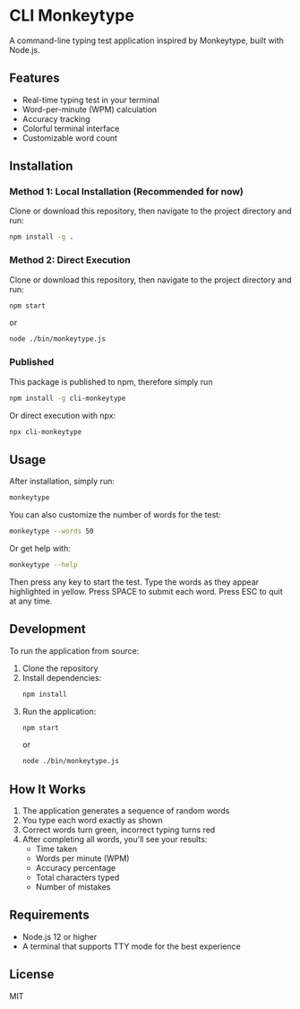 # CLI Monkeytype

A command-line typing test application inspired by Monkeytype, built with Node.js.

## Features

- Real-time typing test in your terminal
- Word-per-minute (WPM) calculation
- Accuracy tracking
- Colorful terminal interface
- Customizable word count

## Installation

### Method 1: Local Installation (Recommended for now)
Clone or download this repository, then navigate to the project directory and run:

```bash
npm install -g .
```

### Method 2: Direct Execution
Clone or download this repository, then navigate to the project directory and run:

```bash
npm start
```
or
```bash
node ./bin/monkeytype.js
```

### Published 
This package is published to npm, therefore simply run

```bash
npm install -g cli-monkeytype
```

Or direct execution with npx:

```bash
npx cli-monkeytype
```

## Usage

After installation, simply run:

```bash
monkeytype
```

You can also customize the number of words for the test:

```bash
monkeytype --words 50
```

Or get help with:

```bash
monkeytype --help
```

Then press any key to start the test. Type the words as they appear highlighted in yellow. Press SPACE to submit each word. Press ESC to quit at any time.

## Development

To run the application from source:

1. Clone the repository
2. Install dependencies:
   ```bash
   npm install
   ```
3. Run the application:
   ```bash
   npm start
   ```
   or
   ```bash
   node ./bin/monkeytype.js
   ```

## How It Works

1. The application generates a sequence of random words
2. You type each word exactly as shown
3. Correct words turn green, incorrect typing turns red
4. After completing all words, you'll see your results:
   - Time taken
   - Words per minute (WPM)
   - Accuracy percentage
   - Total characters typed
   - Number of mistakes

## Requirements

- Node.js 12 or higher
- A terminal that supports TTY mode for the best experience

## License

MIT

